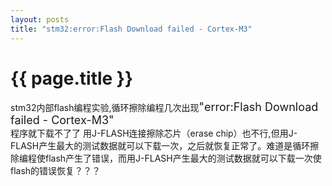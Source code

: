 ```yaml
---
layout: posts
title: "stm32:error:Flash Download failed - Cortex-M3"
---
```


# {{ page.title }}
stm32内部flash编程实验,循环擦除编程几次出现<font size="4">"error:Flash Download failed - Cortex-M3"</font><br>
程序就下载不了了 用J-FLASH连接擦除芯片（erase chip）也不行,但用J-FLASH产生最大的测试数据就可以下载一次，之后就恢复正常了。难道是循环擦除编程使flash产生了错误，而用J-FLASH产生最大的测试数据就可以下载一次使flash的错误恢复？？？
